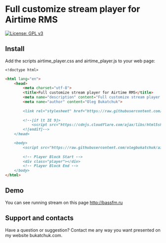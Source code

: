 # Full customize stream player for Airtime RMS 
[![License: GPL v3](https://img.shields.io/badge/License-GPL%20v3-blue.svg)](http://www.gnu.org/licenses/gpl-3.0)

## Install
Add the scripts airtime_player.css and airtime_player.js to your web page:
```markdown
<!doctype html>

<html lang="en">
    <head>
        <meta charset="utf-8">
        <title>Full customize stream player for Airtime RMS</title>
        <meta name="description" content="Full customize stream player for Airtime RMS">
        <meta name="author" content="Oleg Bukatchuk">
        
        <link rel="stylesheet" href="https://raw.githubusercontent.com/olegbukatchuk/airtime_player/master/airtime_player.css">
  
        <!--[if lt IE 9]>
            <script src="https://cdnjs.cloudflare.com/ajax/libs/html5shiv/3.7.3/html5shiv.js"></script>
        <![endif]-->
    </head>

    <body>
        <script src="https://raw.githubusercontent.com/olegbukatchuk/airtime_player/master/airtime_player.js"></script>
        
        <!-- Player Block Start -->
        <div class="player"></div>
        <!-- Player Block End -->
    </body>
</html>
```
## Demo
You can see running stream on this page http://bassfm.ru

## Support and contacts
Have a question or suggestion? Contact me any way you want presented on my website bukatchuk.com.
